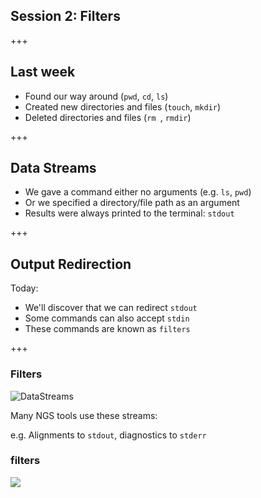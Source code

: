 ## Session 2: Filters

+++

## Last week

- Found our way around (`pwd`, `cd`, `ls`)
- Created new directories and files (`touch`, `mkdir`)
- Deleted directories and files (`rm `, `rmdir`)

+++

## Data Streams

- We gave a command either no arguments (e.g. `ls`, `pwd`)
- Or we specified a directory/file path as an argument
- Results were always printed to the terminal: `stdout`

+++

## Output Redirection

Today:

- We'll discover that we can redirect `stdout`
- Some commands can also accept `stdin`
- These commands are known as `filters`

+++

### Filters

![DataStreams](https://ryanstutorials.net/linuxtutorial/img/streams.png)

Many NGS tools use these streams:

e.g. Alignments to `stdout`, diagnostics to `stderr`

### filters

![](https://camo.githubusercontent.com/1652e94dd89d73b1e5ad43feabe12d5aac7e033b/68747470733a2f2f646f63732e676f6f676c652e636f6d2f64726177696e67732f642f3161444b397a716163677572465a537a6a704c4d5653676f64306a462d4b4648576553565f53554c387668452f7075623f773d39313626683d333534)
